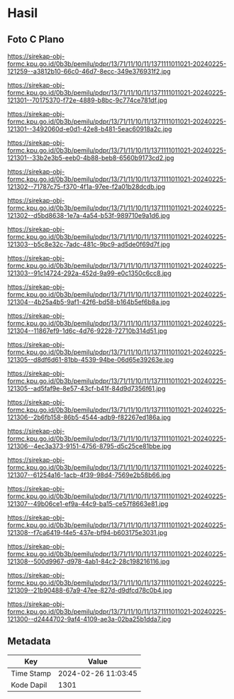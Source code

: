 # Hasil

## Foto C Plano

https://sirekap-obj-formc.kpu.go.id/0b3b/pemilu/pdpr/13/71/11/10/11/1371111011021-20240225-121259--a3812b10-66c0-46d7-8ecc-349e376931f2.jpg

https://sirekap-obj-formc.kpu.go.id/0b3b/pemilu/pdpr/13/71/11/10/11/1371111011021-20240225-121301--70175370-f72e-4889-b8bc-9c774ce781df.jpg

https://sirekap-obj-formc.kpu.go.id/0b3b/pemilu/pdpr/13/71/11/10/11/1371111011021-20240225-121301--3492060d-e0d1-42e8-b481-5eac60918a2c.jpg

https://sirekap-obj-formc.kpu.go.id/0b3b/pemilu/pdpr/13/71/11/10/11/1371111011021-20240225-121301--33b2e3b5-eeb0-4b88-beb8-6560b9173cd2.jpg

https://sirekap-obj-formc.kpu.go.id/0b3b/pemilu/pdpr/13/71/11/10/11/1371111011021-20240225-121302--71787c75-f370-4f1a-97ee-f2a01b28dcdb.jpg

https://sirekap-obj-formc.kpu.go.id/0b3b/pemilu/pdpr/13/71/11/10/11/1371111011021-20240225-121302--d5bd8638-1e7a-4a54-b53f-989710e9a1d6.jpg

https://sirekap-obj-formc.kpu.go.id/0b3b/pemilu/pdpr/13/71/11/10/11/1371111011021-20240225-121303--b5c8e32c-7adc-481c-9bc9-ad5de0f69d7f.jpg

https://sirekap-obj-formc.kpu.go.id/0b3b/pemilu/pdpr/13/71/11/10/11/1371111011021-20240225-121303--91c14724-292a-452d-9a99-e0c1350c6cc8.jpg

https://sirekap-obj-formc.kpu.go.id/0b3b/pemilu/pdpr/13/71/11/10/11/1371111011021-20240225-121304--4b25a4b5-9af1-42f6-bd58-b164b5ef6b8a.jpg

https://sirekap-obj-formc.kpu.go.id/0b3b/pemilu/pdpr/13/71/11/10/11/1371111011021-20240225-121304--11867ef9-1d6c-4d76-9228-72710b314d51.jpg

https://sirekap-obj-formc.kpu.go.id/0b3b/pemilu/pdpr/13/71/11/10/11/1371111011021-20240225-121305--d8df6d61-81bb-4539-94be-06d65e39263e.jpg

https://sirekap-obj-formc.kpu.go.id/0b3b/pemilu/pdpr/13/71/11/10/11/1371111011021-20240225-121305--ad5faf9e-8e57-43cf-b41f-84d9d7356f61.jpg

https://sirekap-obj-formc.kpu.go.id/0b3b/pemilu/pdpr/13/71/11/10/11/1371111011021-20240225-121306--2b6fb158-86b5-4544-adb9-f82267ed186a.jpg

https://sirekap-obj-formc.kpu.go.id/0b3b/pemilu/pdpr/13/71/11/10/11/1371111011021-20240225-121306--4ec3a373-9151-4756-8795-d5c25ce81bbe.jpg

https://sirekap-obj-formc.kpu.go.id/0b3b/pemilu/pdpr/13/71/11/10/11/1371111011021-20240225-121307--61254a16-1acb-4f39-98d4-7569e2b58b66.jpg

https://sirekap-obj-formc.kpu.go.id/0b3b/pemilu/pdpr/13/71/11/10/11/1371111011021-20240225-121307--49b06ce1-ef9a-44c9-ba15-ce57f8663e81.jpg

https://sirekap-obj-formc.kpu.go.id/0b3b/pemilu/pdpr/13/71/11/10/11/1371111011021-20240225-121308--f7ca6419-f4e5-437e-bf94-b603175e3031.jpg

https://sirekap-obj-formc.kpu.go.id/0b3b/pemilu/pdpr/13/71/11/10/11/1371111011021-20240225-121308--500d9967-d978-4ab1-84c2-28c198216116.jpg

https://sirekap-obj-formc.kpu.go.id/0b3b/pemilu/pdpr/13/71/11/10/11/1371111011021-20240225-121309--21b90488-67a9-47ee-827d-d9dfcd78c0b4.jpg

https://sirekap-obj-formc.kpu.go.id/0b3b/pemilu/pdpr/13/71/11/10/11/1371111011021-20240225-121300--d2444702-9af4-4109-ae3a-02ba25b1dda7.jpg


## Metadata

| Key        | Value               |
| ---------- | ------------------- |
| Time Stamp | 2024-02-26 11:03:45 |
| Kode Dapil | 1301                |



